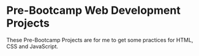 # Pre-Bootcamp Web Development Projects
These Pre-Bootcamp Projects are for me to get some practices for HTML, CSS and JavaScript.
